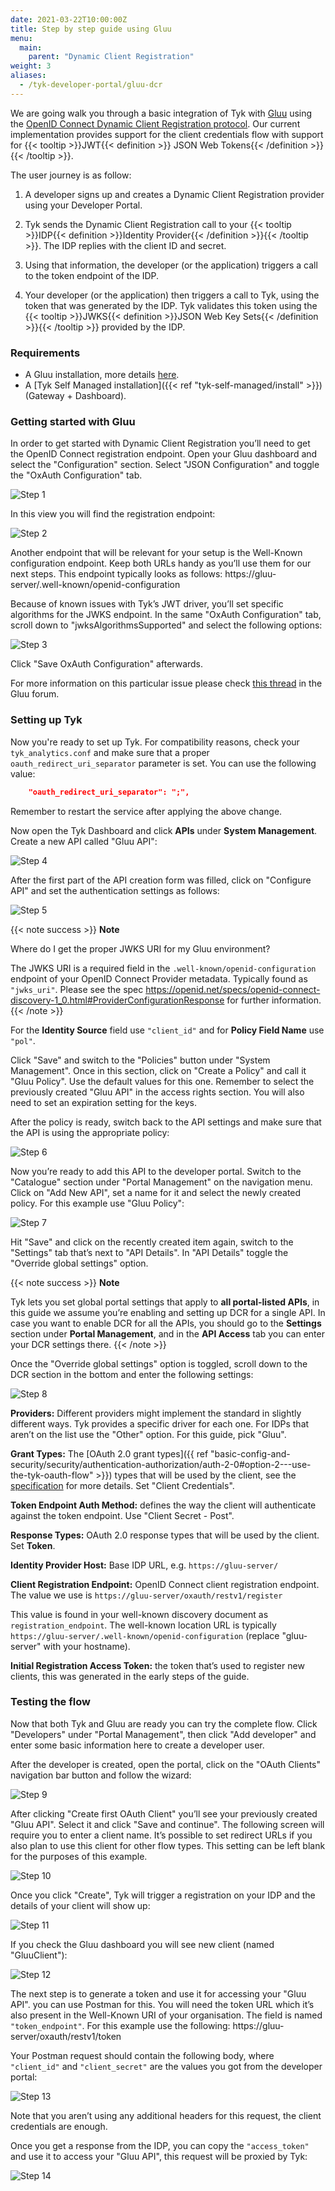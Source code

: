 ```yaml
---
date: 2021-03-22T10:00:00Z
title: Step by step guide using Gluu
menu:
  main:
    parent: "Dynamic Client Registration"
weight: 3 
aliases:
  - /tyk-developer-portal/gluu-dcr
---
```


We are going walk you through a basic integration of Tyk with [Gluu](https://gluu.org/) using the [OpenID Connect Dynamic Client Registration protocol](https://tools.ietf.org/html/rfc7591). Our current implementation provides support for the client credentials flow with support for {{< tooltip >}}JWT{{< definition >}} JSON Web Tokens{{< /definition >}}{{< /tooltip >}}. 

The user journey is as follow:

1. A developer signs up and creates a Dynamic Client Registration provider using your Developer Portal.

2. Tyk sends the Dynamic Client Registration call to your {{< tooltip >}}IDP{{< definition >}}Identity Provider{{< /definition >}}{{< /tooltip >}}. The IDP replies with the client ID and secret.

3. Using that information, the developer (or the application) triggers a call to the token endpoint of the IDP.

4. Your developer (or the application) then triggers a call to Tyk, using the token that was generated by the IDP. Tyk validates this token using the {{< tooltip >}}JWKS{{< definition >}}JSON Web Key Sets{{< /definition >}}{{< /tooltip >}} provided by the IDP.

### Requirements

- A Gluu installation, more details [here](https://gluu.org/get-started/).
- A [Tyk Self Managed installation]({{< ref "tyk-self-managed/install" >}}) (Gateway + Dashboard).

### Getting started with Gluu

In order to get started with Dynamic Client Registration you’ll need to get the OpenID Connect registration endpoint. Open your Gluu dashboard and select the "Configuration" section. Select "JSON Configuration" and toggle the "OxAuth Configuration" tab.

![Step 1](/img/dcr/gluu/step_1.png)

In this view you will find the registration endpoint:

![Step 2](/img/dcr/gluu/step_2.png)

Another endpoint that will be relevant for your setup is the Well-Known configuration endpoint. Keep both URLs handy as you’ll use them for our next steps. This endpoint typically looks as follows: https://gluu-server/.well-known/openid-configuration

Because of known issues with Tyk’s JWT driver, you’ll set specific algorithms for the JWKS endpoint. In the same "OxAuth Configuration" tab, scroll down to "jwksAlgorithmsSupported" and select the following options:

![Step 3](/img/dcr/gluu/step_3.png)

Click "Save OxAuth Configuration" afterwards.

For more information on this particular issue please check [this thread](https://support.gluu.org/authentication/8780/wrong-size-of-ec-x-value-in-jwks_uri-while-using-openid/) in the Gluu forum.

### Setting up Tyk

Now you're ready to set up Tyk. For compatibility reasons, check your `tyk_analytics.conf` and make sure that a proper `oauth_redirect_uri_separator` parameter is set. You can use the following value:

```json
    "oauth_redirect_uri_separator": ";",
```

Remember to restart the service after applying the above change.

Now open the Tyk Dashboard and click **APIs** under **System Management**. Create a new API called "Gluu API":

![Step 4](/img/dcr/gluu/step_4.png)

After the first part of the API creation form was filled, click on "Configure API" and set the authentication settings as follows:

![Step 5](/img/dcr/gluu/step_5.png)

{{< note success >}}
**Note**  

Where do I get the proper JWKS URI for my Gluu environment?

The JWKS URI is a required field in the `.well-known/openid-configuration` endpoint of your OpenID Connect Provider metadata. Typically found as `"jwks_uri"`. Please see the spec https://openid.net/specs/openid-connect-discovery-1_0.html#ProviderConfigurationResponse for further information.
{{< /note >}}

For the **Identity Source** field use `"client_id"` and for **Policy Field Name** use `"pol"`.

Click "Save" and switch to the "Policies" button under "System Management". Once in this section, click on "Create a Policy" and call it "Gluu Policy". Use the default values for this one. Remember to select the previously created "Gluu API" in the access rights section. You will also need to set an expiration setting for the keys.

After the policy is ready, switch back to the API settings and make sure that the API is using the appropriate policy:

![Step 6](/img/dcr/gluu/step_6.png)

Now you’re ready to add this API to the developer portal. Switch to the "Catalogue" section under "Portal Management" on the navigation menu. Click on "Add New API", set a name for it and select the newly created policy. For this example use "Gluu Policy":

![Step 7](/img/dcr/gluu/step_7.png)

Hit "Save" and click on the recently created item again, switch to the "Settings" tab that’s next to "API Details". In "API Details" toggle the "Override global settings" option.

{{< note success >}}
**Note**  

Tyk lets you set global portal settings that apply to **all portal-listed APIs**, in this guide we assume you’re enabling and setting up DCR for a single API. In case you want to enable DCR for all the APIs, you should go to the **Settings** section under **Portal Management**, and in the **API Access** tab you can enter your DCR settings there.
{{< /note >}}

Once the "Override global settings" option is toggled, scroll down to the DCR section in the bottom and enter the following settings:

![Step 8](/img/dcr/gluu/step_8.png)

**Providers:** Different providers might implement the standard in slightly different ways. Tyk provides a specific driver for each one. For IDPs that aren’t on the list use the "Other" option. For this guide, pick "Gluu".

**Grant Types:** The [OAuth 2.0 grant types]({{ ref "basic-config-and-security/security/authentication-authorization/auth-2-0#option-2---use-the-tyk-oauth-flow" >}}) types that will be used by the client, see the [specification](https://openid.net/specs/openid-connect-registration-1_0.html#rfc.section.2) for more details. Set "Client Credentials".

**Token Endpoint Auth Method:** defines the way the client will authenticate against the token endpoint. Use "Client Secret - Post".

**Response Types:** OAuth 2.0 response types that will be used by the client. Set **Token**.

**Identity Provider Host:** Base IDP URL, e.g. `https://gluu-server/`

**Client Registration Endpoint:** OpenID Connect client registration endpoint. The value we use is `https://gluu-server/oxauth/restv1/register`

This value is found in your well-known discovery document as `registration_endpoint`. The well-known location URL is typically `https://gluu-server/.well-known/openid-configuration` (replace "gluu-server" with your hostname).

**Initial Registration Access Token:** the token that’s used to register new clients, this was generated in the early steps of the guide.

### Testing the flow

Now that both Tyk and Gluu are ready you can try the complete flow. Click "Developers" under "Portal Management", then click "Add developer" and enter some basic information here to create a developer user.

After the developer is created, open the portal, click on the "OAuth Clients" navigation bar button and follow the wizard:

![Step 9](/img/dcr/gluu/step_9.png)

After clicking "Create first OAuth Client" you’ll see your previously created "Gluu API". Select it and click "Save and continue". The following screen will require you to enter a client name. It’s possible to set redirect URLs if you also plan to use this client for other flow types. This setting can be left blank for the purposes of this example.

![Step 10](/img/dcr/gluu/step_10.png)

Once you click "Create", Tyk will trigger a registration on your IDP and the details of your client will show up:

![Step 11](/img/dcr/gluu/step_11.png)

If you check the Gluu dashboard you will see new client (named "GluuClient"):

![Step 12](/img/dcr/gluu/step_12.png)

The next step is to generate a token and use it for accessing your "Gluu API". you can use Postman for this. You will need the token URL which it’s also present in the Well-Known URI of your organisation. The field is named `"token_endpoint"`.
For this example use the following: https://gluu-server/oxauth/restv1/token

Your Postman request should contain the following body, where `"client_id"` and `"client_secret"` are the values you got from the developer portal:

![Step 13](/img/dcr/gluu/step_13.png)

Note that you aren’t using any additional headers for this request, the client credentials are enough.

Once you get a response from the IDP, you can copy the `"access_token"` and use it to access your "Gluu API", this request will be proxied by Tyk:

![Step 14](/img/dcr/gluu/step_14.png)

